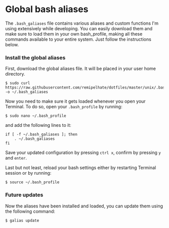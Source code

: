Global bash aliases
===================

The `.bash_galiases` file contains various aliases and custom functions I'm using extensively while developing. You can easily download them and make sure to load them in your own bash_profile, making all these commands available to your entire system. Just follow the instructions below.


### Install the global aliases

First, download the global aliases file. It will be placed in your user home directory.
```
$ sudo curl https://raw.githubusercontent.com/remipelhate/dotfiles/master/unix/.bash_galiases -o ~/.bash_galiases
```

Now you need to make sure it gets loaded whenever you open your Terminal. To do so, open your `.bash_profile` by running:
```
$ sudo nano ~/.bash_profile
```

and add the following lines to it:
```
if [ -f ~/.bash_galiases ]; then
    . ~/.bash_galiases
fi
```

Save your updated configuration by pressing `ctrl x`, confirm by pressing `y` and `enter`.

Last but not least, reload your bash settings either by restarting Terminal session or by running:
```
$ source ~/.bash_profile
```


### Future updates

Now the aliases have been installed and loaded, you can update them using the following command:
```
$ galias update
```